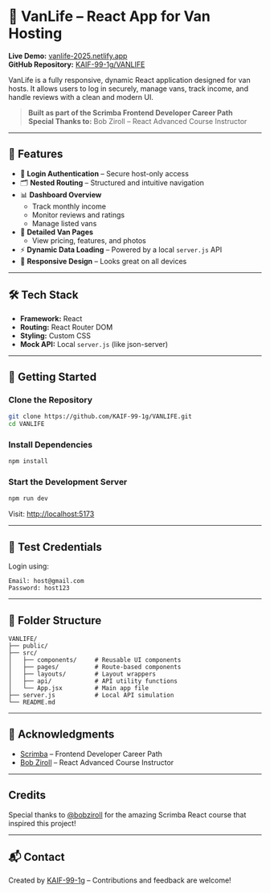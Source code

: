 # 🚐 VanLife – React App for Van Hosting

**Live Demo:** [vanlife-2025.netlify.app](https://vanlife-2025.netlify.app/login)  
**GitHub Repository:** [KAIF-99-1g/VANLIFE](https://github.com/KAIF-99-1g/VANLIFE)

VanLife is a fully responsive, dynamic React application designed for van hosts. It allows users to log in securely, manage vans, track income, and handle reviews with a clean and modern UI.

> **Built as part of the Scrimba Frontend Developer Career Path**  
> **Special Thanks to:** Bob Ziroll – React Advanced Course Instructor

---

## 🌟 Features

- 🔐 **Login Authentication** – Secure host-only access
- 🗂️ **Nested Routing** – Structured and intuitive navigation
- 📊 **Dashboard Overview**
  - Track monthly income
  - Monitor reviews and ratings
  - Manage listed vans
- 📝 **Detailed Van Pages**
  - View pricing, features, and photos
- ⚡ **Dynamic Data Loading** – Powered by a local `server.js` API
- 📱 **Responsive Design** – Looks great on all devices

---

## 🛠 Tech Stack

- **Framework:** React
- **Routing:** React Router DOM
- **Styling:** Custom CSS
- **Mock API:** Local `server.js` (like json-server)

---

## 🚀 Getting Started

### Clone the Repository
```bash
git clone https://github.com/KAIF-99-1g/VANLIFE.git
cd VANLIFE
```

### Install Dependencies
```bash
npm install
```

### Start the Development Server
```bash
npm run dev
```

Visit: [http://localhost:5173](http://localhost:5173)

---

## 🧪 Test Credentials

Login using:
```
Email: host@gmail.com
Password: host123
```

---

## 📁 Folder Structure
```
VANLIFE/
├── public/
├── src/
│   ├── components/     # Reusable UI components
│   ├── pages/          # Route-based components
│   ├── layouts/        # Layout wrappers
│   ├── api/            # API utility functions
│   └── App.jsx         # Main app file
├── server.js           # Local API simulation
└── README.md
```

---

## 🙌 Acknowledgments

- [Scrimba](https://scrimba.com) – Frontend Developer Career Path
- [Bob Ziroll](https://scrimba.com/instructor/bobziroll) – React Advanced Course Instructor

---

## Credits

Special thanks to [@bobziroll](https://github.com/bobziroll) for the amazing Scrimba React course that inspired this project!

---

## 📬 Contact

Created by [KAIF-99-1g](https://github.com/KAIF-99-1g) – Contributions and feedback are welcome!

